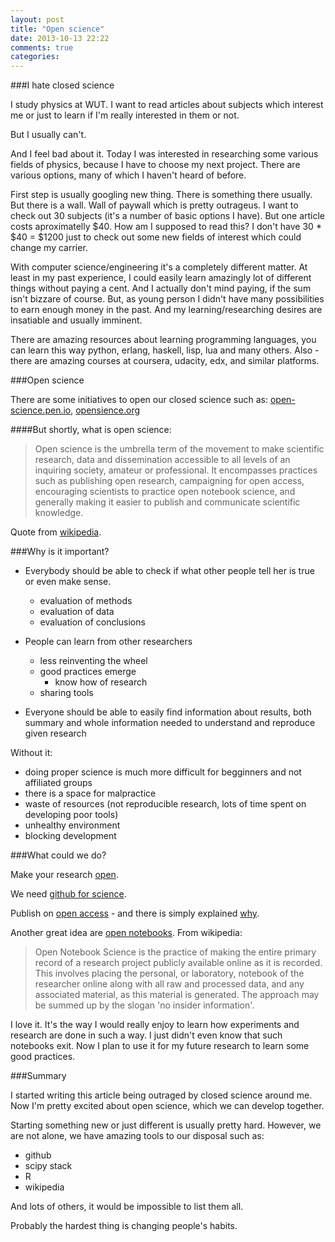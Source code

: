 ```yaml
---
layout: post
title: "Open science"
date: 2013-10-13 22:22
comments: true
categories: 
---
```


###I hate closed science

I study physics at WUT. I want to read articles about subjects which interest me or just to learn if I'm really interested in them or not.

But I usually can't.

And I feel bad about it. Today I was interested in researching some various fields of physics, because I have to choose my next project. There are various options, many of which I haven't heard of before.

First step is usually googling new thing. There is something there usually. But there is a wall. Wall of paywall which is pretty outrageus. I want to check out 30 subjects (it's a number of basic options I have). But
one article costs aproximatelly $40. How am I supposed to read this? I don't have 30 * $40 = $1200 just to check out some new fields of interest which could change my carrier.

With computer science/engineering it's a completely different matter. At least in my past experience, I could easily learn amazingly lot of different things without paying a cent. And I actually don't mind paying, if the sum isn't bizzare of course. But, as young person I didn't have many possibilities to earn enough money in the past. And my learning/researching desires are insatiable and usually imminent.

There are amazing resources about learning programming languages, you can learn this way python, erlang, haskell, lisp, lua and many others. Also - there are amazing courses at coursera, udacity, edx, and similar platforms.


###Open science

There are some initiatives to open our closed science such as: 
[open-science.pen.io](http://open-science.pen.io/),
[opensience.org](http://www.openscience.org/blog/?p=269)

####But shortly, what is open science:

>Open science is the umbrella term of the movement to make scientific research,
data and dissemination accessible to all levels of an inquiring society, amateur or professional.
It encompasses practices such as publishing open research, campaigning for open access,
encouraging scientists to practice open notebook science,
and generally making it easier to publish and communicate scientific knowledge.

Quote from [wikipedia](http://en.wikipedia.org/wiki/Open_science).

###Why is it important?

 - Everybody should be able to check if what other people tell her is true or even make sense.
 	- evaluation of methods
 	- evaluation of data
 	- evaluation of conclusions

 - People can learn from other researchers
 	- less reinventing the wheel
	- good practices emerge
		- know how of research
	- sharing tools

 - Everyone should be able to easily find information about results,
 both summary and whole information needed to understand and reproduce given research


Without it:
 
  - doing proper science is much more difficult for begginners and not affiliated groups
  - there is a space for malpractice
  - waste of resources (not reproducible research, lots of time spent on developing poor tools)
  - unhealthy environment
  - blocking development

###What could we do?

Make your research [open](http://en.wikipedia.org/wiki/Open_research).

We need [github for science](http://marciovm.com/i-want-a-github-of-science/).

Publish on [open access](http://en.wikipedia.org/wiki/Open_access) - and there is simply explained [why](http://www.youtube.com/watch?v=L5rVH1KGBCY).


Another great idea are [open notebooks](http://en.wikipedia.org/wiki/Open_notebook_science).
From wikipedia:
>Open Notebook Science is the practice of making the entire primary record of a research project publicly available online as it is recorded. This involves placing the personal, or laboratory, notebook of the researcher online along with all raw and processed data, and any associated material, as this material is generated. The approach may be summed up by the slogan 'no insider information'.

I love it. It's the way I would really enjoy to learn how experiments and research are done in such a way.
I just didn't even know that such notebooks exit. Now I plan to use it for my future research to learn some good practices.

###Summary

I started writing this article being outraged by closed science around me. Now I'm pretty excited about open science, which we can develop together.

Starting something new or just different is usually pretty hard. However,
we are not alone, we have amazing tools to our disposal such as:
 - github
 - scipy stack
 - R
 - wikipedia

And lots of others, it would be impossible to list them all.

Probably the hardest thing is changing people's habits.

